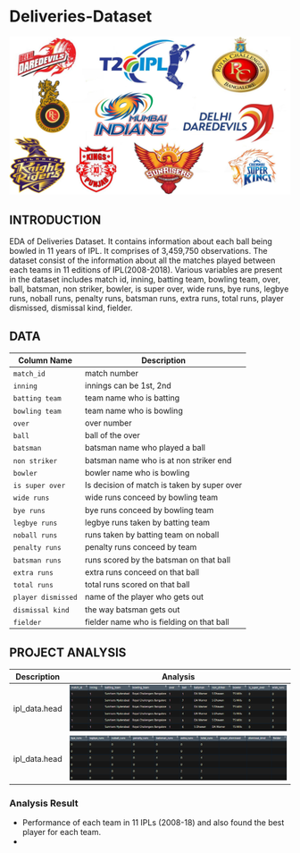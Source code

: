 # Deliveries-Dataset
![image.jpg](Images/image.jpg)

## INTRODUCTION
EDA of Deliveries Dataset. It contains information about each ball being bowled in 11 years of IPL. It comprises of 3,459,750 observations.
The dataset consist of the information about all the matches played between each teams in 11 editions of IPL(2008-2018). Various variables are present in the dataset includes match id, inning, batting team, bowling team, over, ball, batsman, non striker, bowler, is super over, wide runs, bye runs, legbye runs, noball runs, penalty runs, batsman runs, extra runs, total runs, player dismissed, dismissal kind, fielder.

## DATA
| Column Name | Description |
| --- | --- |
| `match_id` | match number |
| `inning` | innings can be 1st, 2nd |
| `batting team` | team name who is batting |
| `bowling team` | team name who is bowling |
| `over`| over number |
| `ball` | ball of the over |
| `batsman` | batsman name who played a ball |
| `non striker` | batsman name who is at non striker end |
| `bowler` | bowler name who is bowling |
| `is super over` | Is decision of match is taken by super over |
| `wide runs` | wide runs conceed by bowling team |
| `bye runs` | bye runs conceed by bowling team |
| `legbye runs` | legbye runs taken by batting team |
| `noball runs` | runs taken by batting team on noball |
| `penalty runs` | penalty runs conceed by team |
| `batsman runs` | runs scored by the batsman on that ball |
| `extra runs` | extra runs conceed on that ball |
| `total runs` | total runs scored on that ball |
| `player dismissed` | name of the player who gets out |
| `dismissal kind` | the way batsman gets out |
| `fielder` | fielder name who is fielding on that ball |

## PROJECT ANALYSIS
| Description | Analysis |
| --- | --- |
| ipl_data.head | ![image.png](Images/head1.png) |
| ipl_data.head | ![image.png](Images/head2.png) |

### Analysis Result
- Performance of each team in 11 IPLs (2008-18) and also found the best player for each team.
- 
